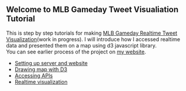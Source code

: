 <h2>Welcome to MLB Gameday Tweet Visualiation Tutorial</h2>
<p>This is step by step tutorials for making <a href="http://kimdo.design/MLBtweet" target="_blank">MLB Gameday Realtime Tweet Visualization</a>(work in progress). I will introduce how I accessed realtime data and presented them on a map using d3 javascript library.<br/>You can see earlier process of the project on <a href="http://dohyungkim.com/mlb-gameday" target="blank">my website</a>.</p>

<ul>
	<li><a href="/blob/master/1.Server%20setup/README.md">Setting up server and website</a></li>
	<li><a href="">Drawing map with D3</a></li>
	<li><a href="">Accessing APIs</a></li>
	<li><a href="">Realtime visualization</a></li>
</ul>